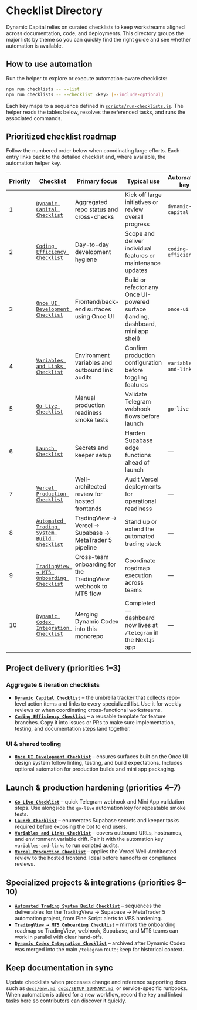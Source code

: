 # Checklist Directory

Dynamic Capital relies on curated checklists to keep workstreams aligned across documentation, code, and deployments. This directory groups the major lists by theme so you can quickly find the right guide and see whether automation is available.

## How to use automation

Run the helper to explore or execute automation-aware checklists:

```bash
npm run checklists -- --list
npm run checklists -- --checklist <key> [--include-optional]
```

Each key maps to a sequence defined in [`scripts/run-checklists.js`](../scripts/run-checklists.js). The helper reads the tables below, resolves the referenced tasks, and runs the associated commands.

## Prioritized checklist roadmap

Follow the numbered order below when coordinating large efforts. Each entry links back to the detailed checklist and, where available, the automation helper key.

| Priority | Checklist | Primary focus | Typical use | Automation key |
| --- | --- | --- | --- | --- |
| 1 | [`Dynamic Capital Checklist`](./dynamic-capital-checklist.md) | Aggregated repo status and cross-checks | Kick off large initiatives or review overall progress | `dynamic-capital` |
| 2 | [`Coding Efficiency Checklist`](./coding-efficiency-checklist.md) | Day-to-day development hygiene | Scope and deliver individual features or maintenance updates | `coding-efficiency` |
| 3 | [`Once UI Development Checklist`](./once-ui-development-checklist.md) | Frontend/back-end surfaces using Once UI | Build or refactor any Once UI-powered surface (landing, dashboard, mini app shell) | `once-ui` |
| 4 | [`Variables and Links Checklist`](./VARIABLES_AND_LINKS_CHECKLIST.md) | Environment variables and outbound link audits | Confirm production configuration before toggling features | `variables-and-links` |
| 5 | [`Go Live Checklist`](./GO_LIVE_CHECKLIST.md) | Manual production readiness smoke tests | Validate Telegram webhook flows before launch | `go-live` |
| 6 | [`Launch Checklist`](./LAUNCH_CHECKLIST.md) | Secrets and keeper setup | Harden Supabase edge functions ahead of launch | — |
| 7 | [`Vercel Production Checklist`](./VERCEL_PRODUCTION_CHECKLIST.md) | Well-architected review for hosted frontends | Audit Vercel deployments for operational readiness | — |
| 8 | [`Automated Trading System Build Checklist`](./automated-trading-checklist.md) | TradingView → Vercel → Supabase → MetaTrader 5 pipeline | Stand up or extend the automated trading stack | — |
| 9 | [`TradingView → MT5 Onboarding Checklist`](./TRADINGVIEW_MT5_ONBOARDING_CHECKLIST.md) | Cross-team onboarding for the TradingView webhook to MT5 flow | Coordinate roadmap execution across teams | — |
| 10 | [`Dynamic Codex Integration Checklist`](./dynamic_codex_integration_checklist.md) | Merging Dynamic Codex into this monorepo | Completed — dashboard now lives at `/telegram` in the Next.js app | — |

## Project delivery (priorities 1–3)

### Aggregate & iteration checklists
- **[`Dynamic Capital Checklist`](./dynamic-capital-checklist.md)** – the umbrella tracker that collects repo-level action items and links to every specialized list. Use it for weekly reviews or when coordinating cross-functional workstreams.
- **[`Coding Efficiency Checklist`](./coding-efficiency-checklist.md)** – a reusable template for feature branches. Copy it into issues or PRs to make sure implementation, testing, and documentation steps land together.

### UI & shared tooling
- **[`Once UI Development Checklist`](./once-ui-development-checklist.md)** – ensures surfaces built on the Once UI design system follow linting, testing, and build expectations. Includes optional automation for production builds and mini app packaging.

## Launch & production hardening (priorities 4–7)
- **[`Go Live Checklist`](./GO_LIVE_CHECKLIST.md)** – quick Telegram webhook and Mini App validation steps. Use alongside the `go-live` automation key for repeatable smoke tests.
- **[`Launch Checklist`](./LAUNCH_CHECKLIST.md)** – enumerates Supabase secrets and keeper tasks required before exposing the bot to end users.
- **[`Variables and Links Checklist`](./VARIABLES_AND_LINKS_CHECKLIST.md)** – covers outbound URLs, hostnames, and environment variable drift. Pair it with the automation key `variables-and-links` to run scripted audits.
- **[`Vercel Production Checklist`](./VERCEL_PRODUCTION_CHECKLIST.md)** – applies the Vercel Well-Architected review to the hosted frontend. Ideal before handoffs or compliance reviews.

## Specialized projects & integrations (priorities 8–10)
- **[`Automated Trading System Build Checklist`](./automated-trading-checklist.md)** – sequences the deliverables for the TradingView → Supabase → MetaTrader 5 automation project, from Pine Script alerts to VPS hardening.
- **[`TradingView → MT5 Onboarding Checklist`](./TRADINGVIEW_MT5_ONBOARDING_CHECKLIST.md)** – mirrors the onboarding roadmap so TradingView, webhook, Supabase, and MT5 teams can work in parallel with clear hand-offs.
- **[`Dynamic Codex Integration Checklist`](./dynamic_codex_integration_checklist.md)** – archived after Dynamic Codex was merged into the main `/telegram` route; keep for historical context.

## Keep documentation in sync

Update checklists when processes change and reference supporting docs such as [`docs/env.md`](./env.md), [`docs/SETUP_SUMMARY.md`](./SETUP_SUMMARY.md), or service-specific runbooks. When automation is added for a new workflow, record the key and linked tasks here so contributors can discover it quickly.
